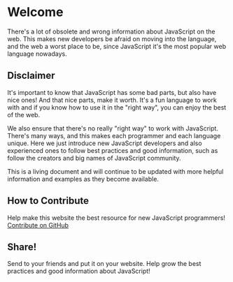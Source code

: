# Welcome

There's a lot of obsolete and wrong information about JavaScript on the web. This makes new developers be afraid on moving into the language, and the web a worst place to be, since JavaScript it's the most popular web language nowadays.

## Disclaimer

It's important to know that JavaScript has some bad parts, but also have nice ones! And that nice parts, make it worth. It's a fun language to work with and if you know how to use it in the "right way", you can enjoy the best of the web.

We also ensure that there's no really "right way" to work with JavaScript. There's many ways, and this makes each programmer and each language unique. Here we just introduce new JavaScript developers and also experienced ones to follow best practices and good information, such as follow the creators and big names of JavaScript community.

This is a living document and will continue to be updated with more helpful information and examples as they become available.

## How to Contribute

Help make this website the best resource for new JavaScript programmers! [Contribute on GitHub][1]

## Share!

Send to your friends and put it on your website. Help grow the best practices and good information about JavaScript!

[1]: https://github.com/braziljs/php-the-right-way/
